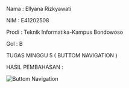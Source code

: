 Nama  : Ellyana Rizkyawati

NIM   : E41202508

Prodi : Teknik Informatika-Kampus Bondowoso

Gol   : B

TUGAS MINGGU 5 ( BUTTOM NAVIGATION )

HASIL PEMBAHASAN :

![Buttom Navigation](https://user-images.githubusercontent.com/80673338/137072933-56c45815-513a-4d47-bb9a-8a5a99e939e8.png)
